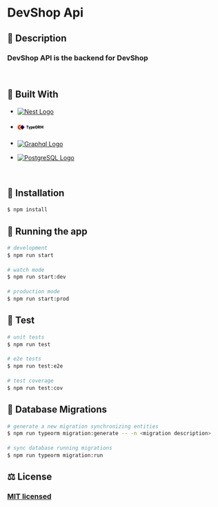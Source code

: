 # DevShop Api

## 🔹 Description

### DevShop API is the backend for DevShop

</br>

## 🔹 Built With

- [<img src="https://nestjs.com/img/logo_text.svg" width="60" align="center" alt="Nest Logo" />](https://github.com/nestjs/nest)

- [<img src="https://github.com/typeorm/typeorm/raw/master/resources/logo_big.png" width="60" align="center" alt="typeorm logo"></img>](https://typeorm.io/#/)

- [<img src="https://camo.githubusercontent.com/1bf20c3280e1ffe2c2d28e8bab1e080fa211733a8844ee7f562ec9494611b3e5/68747470733a2f2f75706c6f61642e77696b696d656469612e6f72672f77696b6970656469612f636f6d6d6f6e732f7468756d622f312f31372f4772617068514c5f4c6f676f2e7376672f3132303070782d4772617068514c5f4c6f676f2e7376672e706e67" width="30" align="center" alt="Graphql Logo" />](https://graphql.org/)

- [<img src="https://upload.wikimedia.org/wikipedia/commons/thumb/2/29/Postgresql_elephant.svg/1200px-Postgresql_elephant.svg.png" width="30" align="center" alt="PostgreSQL Logo" />](https://www.postgresql.org/)

</br>

## 🔹 Installation

```bash
$ npm install
```

## 🔹 Running the app

```bash
# development
$ npm run start

# watch mode
$ npm run start:dev

# production mode
$ npm run start:prod
```

## 🔹 Test

```bash
# unit tests
$ npm run test

# e2e tests
$ npm run test:e2e

# test coverage
$ npm run test:cov
```

## 🔹 Database Migrations

```bash
# generate a new migration synchronizing entities
$ npm run typeorm migration:generate -- -n <migration description>

# sync database running migrations
$ npm run typeorm migration:run
```

## ⚖️ License

### [MIT licensed](LICENSE)
